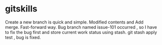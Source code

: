 # gitskills
Create a new branch is quick and simple.
Modified contents and Add merge.
Fast-forward way.
Bug branch named issue-101 occurred , so I have to fix the bug first and store current work status using stash.
 git stash apply test , bug is fixed. 
